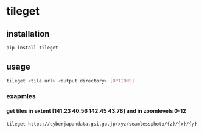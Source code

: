 # tileget

## installation

```sh
pip install tileget
```

## usage

```sh
tileget <tile url> <output directory> [OPTIONS]
```

### exapmles

#### get tiles in extent [141.23 40.56 142.45 43.78] and in zoomlevels 0-12


```sh
tileget https://cyberjapandata.gsi.go.jp/xyz/seamlessphoto/{z}/{x}/{y}.jpg ./output_dir --extent 141.23 40.56 142.45 43.78 --maxzoom 12
```

